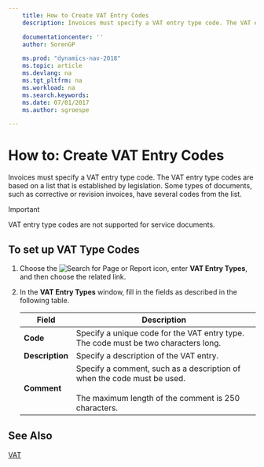 ```yaml
---
    title: How to Create VAT Entry Codes
    description: Invoices must specify a VAT entry type code. The VAT entry type codes are based on a list that is established by legislation. Some types of documents, such as corrective or revision invoices, have several codes from the list.

    documentationcenter: ''
    author: SorenGP

    ms.prod: "dynamics-nav-2018"
    ms.topic: article
    ms.devlang: na
    ms.tgt_pltfrm: na
    ms.workload: na
    ms.search.keywords:
    ms.date: 07/01/2017
    ms.author: sgroespe

---
```

# How to: Create VAT Entry Codes
Invoices must specify a VAT entry type code. The VAT entry type codes are based on a list that is established by legislation. Some types of documents, such as corrective or revision invoices, have several codes from the list.  

> [!IMPORTANT]  
>  VAT entry type codes are not supported for service documents.  

## To set up VAT Type Codes  

1.  Choose the ![Search for Page or Report](../../media/ui-search/search_small.png "Search for Page or Report icon") icon, enter **VAT Entry Types**, and then choose the related link.  
2.  In the **VAT Entry Types** window, fill in the fields as described in the following table.  

    |Field|Description|  
    |---------------------------------|---------------------------------------|  
    |**Code**|Specify a unique code for the VAT entry type. The code must be two characters long.|  
    |**Description**|Specify a description of the VAT entry.|  
    |**Comment**|Specify a comment, such as a description of when the code must be used.<br /><br /> The maximum length of the comment is 250 characters.|  

## See Also  
[VAT](vat.md)
